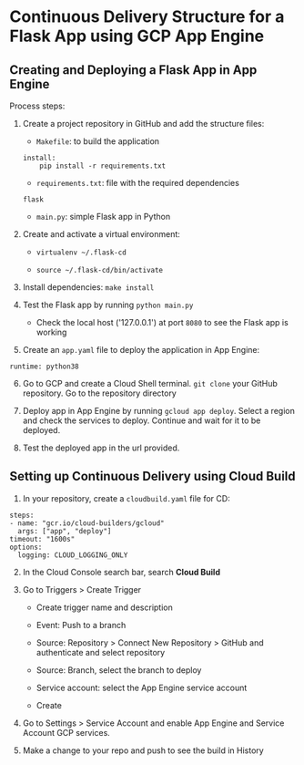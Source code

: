 # Continuous Delivery Structure for a Flask App using GCP App Engine

## Creating and Deploying a Flask App in App Engine

Process steps:

1. Create a project repository in GitHub and add the structure files:

    * `Makefile`: to build the application

    ```
    install:
	    pip install -r requirements.txt
    ```

    * `requirements.txt`: file with the required dependencies

    ```
    flask
    ```

    * `main.py`: simple Flask app in Python

2. Create and activate a virtual environment:

    * `virtualenv ~/.flask-cd`

    * `source ~/.flask-cd/bin/activate`

3. Install dependencies: `make install`

4. Test the Flask app by running `python main.py`

    * Check the local host ('127.0.0.1') at port `8080`
    to see the Flask app is working

5. Create an `app.yaml` file to deploy the application in App Engine:

```
runtime: python38
```

6. Go to GCP and create a Cloud Shell terminal. `git clone` your GitHub
repository. Go to the repository directory

7. Deploy app in App Engine by running `gcloud app deploy`. Select a region
and check the services to deploy. Continue and wait for it to be deployed.

8. Test the deployed app in the url provided.

## Setting up Continuous Delivery using Cloud Build

1. In your repository, create a `cloudbuild.yaml` file for CD:

```
steps:
- name: "gcr.io/cloud-builders/gcloud"
  args: ["app", "deploy"]
timeout: "1600s"
options:
  logging: CLOUD_LOGGING_ONLY
```

2. In the Cloud Console search bar, search **Cloud Build**

3. Go to Triggers > Create Trigger

    * Create trigger name and description

    * Event: Push to a branch

    * Source: Repository > Connect New Repository > GitHub and authenticate
    and select repository

    * Source: Branch, select the branch to deploy

    * Service account: select the App Engine service account

    * Create

4. Go to Settings > Service Account and enable App Engine and Service Account
GCP services.

5. Make a change to your repo and push to see the build in History
